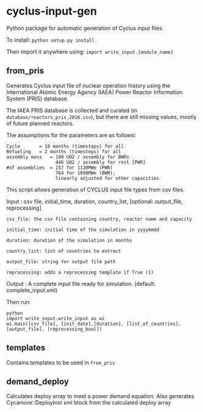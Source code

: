 # cyclus-input-gen
Python package for automatic generation of Cyclus input files.


To install:
``` python setup.py install ```

Then import it anywhere using:
``` import write_input.[module_name] ```

## from_pris
Generates Cyclus input file of nuclear operation history using the International Atomic Energy Agency (IAEA) Power Reactor Information System (PRIS) database.

The IAEA PRIS database is collected and curated (in `database/reactors_pris_2016.csv`),
but there are still missing values, mostly of future planned reactors.

The assumptions for the parameters are as follows:

	Cycle 		= 18 months (timesteps) for all
	Refueling 	= 2 months (timesteps) for all
	assembly mass 	= 180 UO2 / assembly for BWRs
			  		  446 UO2 / assembly for rest [PWR]
	#of assemblies 	= 157 for 1110MWe (PWR)
                      764 for 1098MWe (BWR),
                      linearly adjusted for other capacities

This script allows generation of CYCLUS input file types from csv files.

Input : csv file, initial_time, duration, country_list, [optional: output_file, reprocessing]
	    
    csv_file: the csv file containing country, reactor name and capacity
    
    initial_time: initial time of the simulation in yyyymmdd

    duration: duration of the simulation in months

	country_list: list of countries to extract

	output_file: string for output file path

	reprocessing: adds a reprocessing template if True (1)
    
    
Output : A complete input file ready for simulation. (default: complete_input.xml)
    
Then run:
```
python
import write_input.write_input as wi
wi.main([csv_file], [init_date],[duration], [list_of_countries], [output_file], [reprocessing_bool])
```

## templates
Contains templates to be used in `from_pris`


## demand_deploy
Calculates deploy array to meet a power demand equation.
Also generates Cycamore::DeployInst xml block from the calculated deploy array
